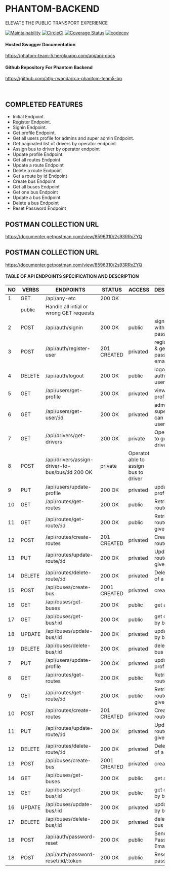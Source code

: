 # PHANTOM-BACKEND

ELEVATE THE PUBLIC TRANSPORT EXPERIENCE

[![Maintainability](https://api.codeclimate.com/v1/badges/bc1821d415fdc0f19d72/maintainability)](https://codeclimate.com/github/atlp-rwanda/rca-phantom-team5-bn/maintainability)
[![CircleCI](https://dl.circleci.com/status-badge/img/gh/atlp-rwanda/rca-phantom-team5-bn/tree/develop.svg?style=svg)](https://dl.circleci.com/status-badge/redirect/gh/atlp-rwanda/rca-phantom-team5-bn/tree/develop)
[![Coverage Status](https://coveralls.io/repos/github/atlp-rwanda/rca-phantom-team5-bn/badge.svg?branch=develop)](https://coveralls.io/github/atlp-rwanda/rca-phantom-team5-bn?branch=develop)
[![codecov](https://codecov.io/gh/atlp-rwanda/rca-phantom-team5-bn/branch/develop/graph/badge.svg?token=6QCWS8ES5Q)](https://codecov.io/gh/atlp-rwanda/rca-phantom-team5-bn)

#### Hosted Swagger Documentation

https://phatom-team-5.herokuapp.com/api/api-docs

#### Github Repository For Phantom Backend

https://github.com/atlp-rwanda/rca-phantom-team5-bn


<br>

## COMPLETED FEATURES

- Initial Endpoint.
- Register Endpoint.
- Signin Endpoint.
- Get profile Endpoint.
- Get all users profile for admins and super admin Endpoint.
- Get paginated list of drivers by operator endpoint
- Assign bus to driver by operator endpoint
- Update profile Endpoint.
- Get all routes Endpoint
- Update a route Endpoint
- Delete a route Endpoint
- Get a route by id Endpoint
- Create bus Endpoint
- Get all buses Endpoint
- Get one bus Endpoint
- Update a bus Endpoint
- Delete a bus Endpoint
- Reset Password Endpoint

## POSTMAN COLLECTION URL
https://documenter.getpostman.com/view/8596310/2s93RRxZYQ

## POSTMAN COLLECTION URL
https://documenter.getpostman.com/view/8596310/2s93RRxZYQ


#### TABLE OF API ENDPOINTS SPECIFICATION AND DESCRIPTION


|NO  | VERBS  | ENDPOINTS                            | STATUS       | ACCESS      | DESCRIPTION                                |
|----|--------|--------------------------------------|--------------|-------------|--------------------------------------------|
| 1  | GET    | /api/any-etc                         | 200 OK   
    | public      | Handle all intial or wrong GET requests    |
| 2  | POST   | /api/auth/signin                     | 200 OK       | public      | signin a user with email and password      |
| 3  | POST   | /api/auth/register-user              | 201 CREATED  | privated    | register user & generate password in email |
| 4  | DELETE | /api/auth/logout                     | 200 OK       | public      | logout authanticated user                  |
| 5  | GET    | /api/users/get-profile               | 200 OK       | privated    | view user profile                          |
| 6  | GET    | /api/users/get-user/:id              | 200 OK       | privated    | admin and super admin can view users by id |
| 7  | GET    | /api/drivers/get-drivers             | 200 OK       | private     | Operator able to get list of drivers       |
| 8  | POST   | /api/drivers/assign-driver-to-bus/bus/:id 200 OK    | private     | Operatot able to assign bus to driver      |
| 9  | PUT    | /api/users/update-profile            | 200 OK       | privated    | update user profile                        |
| 10 | GET    | /api/routes/get-routes               | 200 OK       | public      | Retrieve all routes                        |
| 11 | GET    | /api/routes/get-route/:id            | 200 OK       | public      | Retrieve a route by a given ID             |
| 12 | POST   | /api/routes/create-routes            | 201 CREATED  | privated    | Create a new route                         |
| 13 | PUT    | /api/routes/update-route/:id         | 200 OK       | privated    | Update a route of a given ID               |
| 14 | DELETE | /api/routes/delete-route/:id         | 200 OK       | privated    | Delete a route of a given ID               |
| 15 | POST   | /api/buses/create-bus                | 2001 CREATED | privated    | create a bus                               |
| 16 | GET    | /api/buses/get-buses                 | 200 OK       | public      | get all buses                              |
| 17 | GET    | /api/buses/get-bus/:id               | 200 OK       | public      | get one bus by bus id                      |
| 18 | UPDATE | /api/buses/update-bus/:id            | 200 OK       | privated    | update a bus by bus id                     |
| 19 | DELETE | /api/buses/delete-bus/:id            | 200 OK       | privated    | delete by by bus id                        |
| 7  | PUT    | /api/users/update-profile            | 200 OK       | privated    | update user profile                        |
| 8  | GET    | /api/routes/get-routes               | 200 OK       | public      | Retrieve all routes                        |
| 9  | GET    | /api/routes/get-route/:id            | 200 OK       | public      | Retrieve a route by a given ID             |
| 10 | POST   | /api/routes/create-routes            | 201 CREATED  | privated    | Create a new route                         |
| 11 | PUT    | /api/routes/update-route/:id         | 200 OK       | privated    | Update a route of a given ID               |
| 12 | DELETE | /api/routes/delete-route/:id         | 200 OK       | privated    | Delete a route of a given ID               |
| 13 | POST   | /api/buses/create-bus                | 2001 CREATED | privated    | create a bus                               |
| 14 | GET    | /api/buses/get-buses                 | 200 OK       | public      | get all buses                              |
| 15 | GET    | /api/buses/get-bus/:id               | 200 OK       | public      | get one bus by bus id                      |
| 16 | UPDATE | /api/buses/update-bus/:id            | 200 OK       | privated    | update a bus by bus id                     |
| 17 | DELETE | /api/buses/delete-bus/:id            | 200 OK       | privated    | delete by by bus id                        |
| 18 | POST   | /api/auth/password-reset             | 200 OK       | public      | Send Reset Password Email                  | 
| 18 | POST   | /api/auth/password-reset/:id/:token  | 200 OK       | public      |  Reset password                            |  



